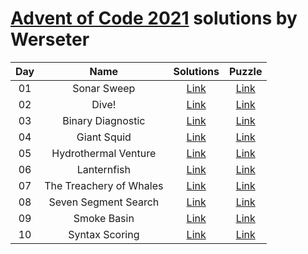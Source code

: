 [Advent of Code 2021](https://adventofcode.com/2021) solutions by Werseter
========================

| Day |                      Name                      |   Solutions   |                   Puzzle                    |
|:---:|:----------------------------------------------:|:-------------:|:-------------------------------------------:|
| 01  |                  Sonar Sweep                   | [Link](Day01) | [Link](http://adventofcode.com/2021/day/1)  |
| 02  |                     Dive!                      | [Link](Day02) | [Link](http://adventofcode.com/2021/day/2)  |
| 03  |               Binary Diagnostic                | [Link](Day03) | [Link](http://adventofcode.com/2021/day/3)  |
| 04  |                  Giant Squid                   | [Link](Day04) | [Link](http://adventofcode.com/2021/day/4)  |
| 05  |              Hydrothermal Venture              | [Link](Day05) | [Link](http://adventofcode.com/2021/day/5)  |
| 06  |                  Lanternfish                   | [Link](Day06) | [Link](http://adventofcode.com/2021/day/6)  |
| 07  |            The Treachery of Whales             | [Link](Day07) | [Link](http://adventofcode.com/2021/day/7)  |
| 08  |              Seven Segment Search              | [Link](Day08) | [Link](http://adventofcode.com/2021/day/8)  |
| 09  |                  Smoke Basin                   | [Link](Day09) | [Link](http://adventofcode.com/2021/day/9)  |
| 10  |                 Syntax Scoring                 | [Link](Day10) | [Link](http://adventofcode.com/2021/day/10) |
